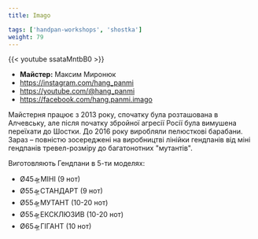 ```yaml
---
title: Imago

tags: ['handpan-workshops', 'shostka']
weight: 79
---
```

{{< youtube ssataMntbB0 >}}

- **Майстер:** Максим Миронюк
- https://instagram.com/hang_panmi
- https://youtube.com/@hang_panmi
- https://facebook.com/hang.panmi.imago

Майстерня працює з 2013 року, спочатку була розташована в Алчевську, але після початку збройної агресії Росії була вимушена переїхати до Шостки. До 2016 року виробляли пелюсткові барабани. Зараз – повністю зосереджені на виробництві лінійки гендпанів від міні гендпанів тревел-розміру до багатонотних "мутантів".

Виготовляють Гендпани в 5-ти моделях:
- Ø45🛸МІНІ (9 нот)
- Ø55🛸СТАНДАРТ (9 нот)
- Ø55🛸МУТАНТ (10-20 нот)
- Ø55🛸ЕКСКЛЮЗИВ (10-20 нот)
- Ø65🛸ГІГАНТ (10 нот)
